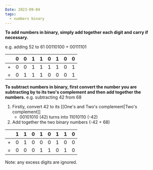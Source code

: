 ```yaml
---
Date: 2023-09-04
tags:
  - numbers binary 
---
```

**To add numbers in binary, simply add together each digit and carry if necessary.**

e.g. adding 52 to 61
00110100 + 00111101

|     | 0   | 0   | 1   | 1   | 0   | 1   | 0   | 0   |
| --- | --- | --- | --- | --- | --- | --- | --- | --- |
| +   | 0   | 0   | 1   | 1   | 1   | 1   | 0   | 1   |
| =   | 0    | 1   | 1   | 1   | 0   | 0   | 0   | 1   |

**To subtract numbers in binary, first convert the number you are subtracting by to its two's complement and then add together the numbers.**
e.g. subtracting 42 from 68

1. Firstly, convert 42 to its [[One's and Two's complement|Two's complement]] 
	- 00101010 (42) turns into 11010110 (-42)
2. Add together the two binary numbers (-42 + 68)

|     | 1   | 1   | 0   | 1   | 0   | 1   | 1   | 0   |
| --- | --- | --- | --- | --- | --- | --- | --- | --- |
| +   | 0   | 1   | 0   | 0   | 0   | 1   | 0   | 0   |
| =   | 0   | 0   | 0   | 1   | 1   | 0   | 1   | 0   |
Note: any excess digits are ignored.

